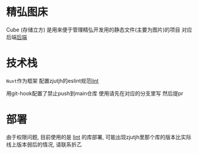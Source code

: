 # 精弘图床
Cube (存储立方) 是用来便于管理精弘开发用的静态文件(主要为图片)的项目
对应后端[后端](https://github.com/zjutjh/Cube-Go)

# 技术栈
`Nuxt`作为框架
配置zjutjh的eslint规范[lint](https://github.com/zjutjh/eslint-config)

用git-hook配置了禁止push到main仓库 使用请先在对应的分支里写 然后提pr

# 部署
由于权限问题, 目前使用的是
[lint](https://github.com/zheyi101/Cube-Nuxt)
的库部署, 可能出现zjutjh里那个库的版本比实际线上版本弱后的情况, 请联系折乙
